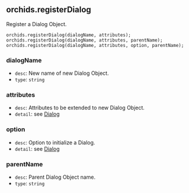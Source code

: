
## orchids.registerDialog

Register a Dialog Object.

```
orchids.registerDialog(dialogName, attributes);
orchids.registerDialog(dialogName, attributes, parentName);
orchids.registerDialog(dialogName, attributes, option, parentName);
```

### dialogName

* `desc`: New name of new Dialog Object.
* `type`: `string`

### attributes

* `desc`: Attributes to be extended to new Dialog Object.
* `detail`: see [Dialog](../dialog.md)

### option

* `desc`: Option to initialize a Dialog.
* `detail`: see [Dialog](../dialog.md)

### parentName

* `desc`: Parent Dialog Object name.
* `type`: `string`
